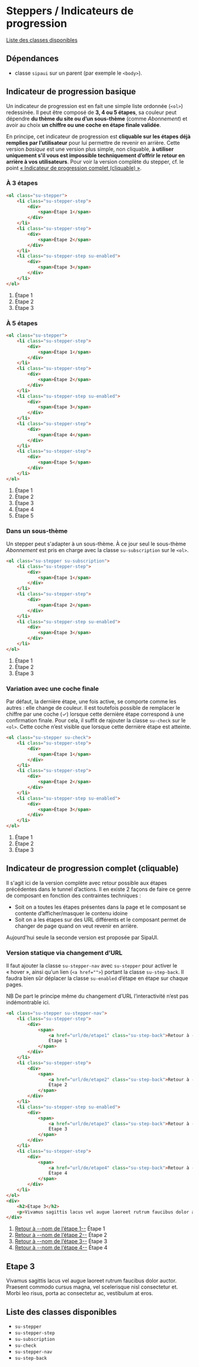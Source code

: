 # Steppers / Indicateurs de progression


<a href="#liste-classes" target="_self" class="link-button">Liste des classes disponibles</a>

<div class="dependances">

## Dépendances
- classe `sipaui` sur un parent (par exemple le `<body>`).

</div>

<!-- STORY -->

## Indicateur de progression basique
Un indicateur de progression est en fait une simple liste ordonnée (`<ol>`) redessinée. Il peut être composé de **3, 4 ou 5 étapes**, sa couleur peut dépendre **du thème du site ou d’un sous-thème** (comme *Abonnement*) et avoir au choix **un chiffre ou une coche en étape finale validée**.

En principe, cet indicateur de progression est **cliquable sur les étapes déjà remplies par l’utilisateur** pour lui permettre de revenir en arrière. Cette version *basique* est une version plus simple, non cliquable, **à utiliser uniquement s'il vous est impossible techniquement d’offrir le retour en arrière à vos utilisateurs**. Pour voir la version complète du stepper, cf. le point <a href="#stepper-full" target="_self">«&nbsp;Indicateur de progression complet (cliquable)&nbsp;»</a>.

### À 3 étapes

```html
<ol class="su-stepper">
	<li class="su-stepper-step">
		<div>
			<span>Étape 1</span>
		</div>
	</li>
	<li class="su-stepper-step">
		<div>
			<span>Étape 2</span>
		</div>
	</li>
	<li class="su-stepper-step su-enabled">
		<div>
			<span>Étape 3</span>
		</div>
	</li>
</ol>
```

<div class="sipaui">
	<ol class="su-stepper surcharge-storybook">
		<li class="su-stepper-step">
			<div>
				<span>Étape 1</span>
			</div>
		</li>
		<li class="su-stepper-step">
			<div>
				<span>Étape 2</span>
			</div>
		</li>
		<li class="su-stepper-step su-enabled">
			<div>
				<span>Étape 3</span>
			</div>
		</li>
	</ol>
</div>

### À 5 étapes


```html
<ol class="su-stepper">
	<li class="su-stepper-step">
		<div>
			<span>Étape 1</span>
		</div>
	</li>
	<li class="su-stepper-step">
		<div>
			<span>Étape 2</span>
		</div>
	</li>
	<li class="su-stepper-step su-enabled">
		<div>
			<span>Étape 3</span>
		</div>
	</li>
	<li class="su-stepper-step">
		<div>
			<span>Étape 4</span>
		</div>
	</li>
	<li class="su-stepper-step">
		<div>
			<span>Étape 5</span>
		</div>
	</li>
</ol>
```

<div class="sipaui">
	<ol class="su-stepper surcharge-storybook">
		<li class="su-stepper-step">
			<div>
				<span>Étape 1</span>
			</div>
		</li>
		<li class="su-stepper-step">
			<div>
				<span>Étape 2</span>
			</div>
		</li>
		<li class="su-stepper-step su-enabled">
			<div>
				<span>Étape 3</span>
			</div>
		</li>
		<li class="su-stepper-step">
			<div>
				<span>Étape 4</span>
			</div>
		</li>
		<li class="su-stepper-step">
			<div>
				<span>Étape 5</span>
			</div>
		</li>
	</ol>
</div>

### Dans un sous-thème
Un stepper peut s'adapter à un sous-thème. À ce jour seul le sous-thème *Abonnement* est pris en charge avec la classe `su-subscription` sur le `<ol>`.

```html
<ol class="su-stepper su-subscription">
	<li class="su-stepper-step">
		<div>
			<span>Étape 1</span>
		</div>
	</li>
	<li class="su-stepper-step">
		<div>
			<span>Étape 2</span>
		</div>
	</li>
	<li class="su-stepper-step su-enabled">
		<div>
			<span>Étape 3</span>
		</div>
	</li>
</ol>
```

<div class="sipaui">
	<ol class="su-stepper su-subscription surcharge-storybook">
		<li class="su-stepper-step">
			<div>
				<span>Étape 1</span>
			</div>
		</li>
		<li class="su-stepper-step">
			<div>
				<span>Étape 2</span>
			</div>
		</li>
		<li class="su-stepper-step su-enabled">
			<div>
				<span>Étape 3</span>
			</div>
		</li>
	</ol>
</div>

### Variation avec une coche finale
Par défaut, la dernière étape, une fois active, se comporte comme les autres&nbsp;: elle change de couleur. Il est toutefois possible de remplacer le chiffre par une coche (✓) lorsque cette dernière étape correspond à une confirmation finale. Pour cela, il suffit de rajouter la classe `su-check` sur le `<ol>`. Cette coche n’est visible que lorsque cette dernière étape est atteinte.

```html
<ol class="su-stepper su-check">
	<li class="su-stepper-step">
		<div>
			<span>Étape 1</span>
		</div>
	</li>
	<li class="su-stepper-step">
		<div>
			<span>Étape 2</span>
		</div>
	</li>
	<li class="su-stepper-step su-enabled">
		<div>
			<span>Étape 3</span>
		</div>
	</li>
</ol>
```

<div class="sipaui">
	<ol class="su-stepper su-check surcharge-storybook">
		<li class="su-stepper-step">
			<div>
				<span>Étape 1</span>
			</div>
		</li>
		<li class="su-stepper-step">
			<div>
				<span>Étape 2</span>
			</div>
		</li>
		<li class="su-stepper-step su-enabled">
			<div>
				<span>Étape 3</span>
			</div>
		</li>
	</ol>
</div>



<div id="stepper-full">

## Indicateur de progression complet (cliquable)
Il s'agit ici de la version complète avec retour possible aux étapes précédentes dans le tunnel d’actions. Il en existe 2 façons de faire ce genre de composant en fonction des contraintes techniques&nbsp;:
<ul>
	<li>Soit on a toutes les étapes présentes dans la page et le composant se contente d’afficher/masquer le contenu idoine</li>
	<li>Soit on a les étapes sur des URL différents et le composant permet de changer de page quand on veut revenir en arrière.</li>
</ul>

Aujourd'hui seule la seconde version est proposée par SipaUI.


### Version statique via changement d’URL
Il faut ajouter la classe `su-stepper-nav` avec `su-stepper` pour activer le «&nbsp;hover&nbsp;», ainsi qu'un lien (`<a href="">`) portant la classe `su-step-back`. Il faudra bien sûr déplacer la classe `su-enabled` d’étape en étape sur chaque pages.

NB De part le principe même du changement d’URL l’interactivité n’est pas indémontrable ici.

```html
<ol class="su-stepper su-stepper-nav">
	<li class="su-stepper-step">
		<div>
			<span>
				<a href="url/de/etape1" class="su-step-back">Retour à --nom de l’étape 1--</a>
				Étape 1
			</span>
		</div>
	</li>
	<li class="su-stepper-step">
		<div>
			<span>
				<a href="url/de/etape2" class="su-step-back">Retour à --nom de l’étape 2--</a>
				Étape 2
			</span>
		</div>
	</li>
	<li class="su-stepper-step su-enabled">
		<div>
			<span>
				<a href="url/de/etape3" class="su-step-back">Retour à --nom de l’étape 3--</a>
				Étape 3
			</span>
		</div>
	</li>
	<li class="su-stepper-step">
		<div>
			<span>
				<a href="url/de/etape4" class="su-step-back">Retour à --nom de l’étape 4--</a>
				Étape 4
			</span>
		</div>
	</li>
</ol>
<div>
	<h2>Etape 3</h2>
	<p>Vivamus sagittis lacus vel augue laoreet rutrum faucibus dolor auctor. Praesent commodo cursus magna, vel scelerisque nisl consectetur et. Morbi leo risus, porta ac consectetur ac, vestibulum at eros.</p>
</div>
```

<div class="sipaui">
	<ol class="su-stepper su-stepper-nav surcharge-storybook">
		<li class="su-stepper-step">
			<div>
				<span>
					<a href="url/de/etape1" class="su-step-back">Retour à --nom de l’étape 1--</a>
					Étape 1
				</span>
			</div>
		</li>
		<li class="su-stepper-step">
			<div>
				<span>
					<a href="url/de/etape2" class="su-step-back">Retour à --nom de l’étape 2--</a>
					Étape 2
				</span>
			</div>
		</li>
		<li class="su-stepper-step su-enabled">
			<div>
				<span>
					<a href="url/de/etape3" class="su-step-back">Retour à --nom de l’étape 3--</a>
					Étape 3
				</span>
			</div>
		</li>
		<li class="su-stepper-step">
			<div>
				<span>
					<a href="url/de/etape4" class="su-step-back">Retour à --nom de l’étape 4--</a>
					Étape 4
				</span>
			</div>
		</li>
	</ol>
	<div>
		<h2>Etape 3</h2>
		<p>Vivamus sagittis lacus vel augue laoreet rutrum faucibus dolor auctor. Praesent commodo cursus magna, vel scelerisque nisl consectetur et. Morbi leo risus, porta ac consectetur ac, vestibulum at eros.</p>
	</div>
</div>


</div>


<div id="liste-classes">

## Liste des classes disponibles
- `su-stepper`
- `su-stepper-step`
- `su-subscription`
- `su-check`
- `su-stepper-nav`
- `su-step-back`

</div>

